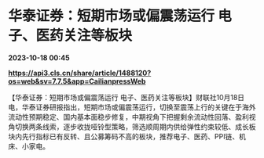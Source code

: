 # 华泰证券：短期市场或偏震荡运行 电子、医药关注等板块

**2023-10-18 00:45**

**https://api3.cls.cn/share/article/1488120?os=web&sv=7.7.5&app=CailianpressWeb**

【华泰证券：短期市场或偏震荡运行 电子、医药关注等板块】财联社10月18日电，华泰证券研报指出，短期市场或偏震荡运行，切换至震荡上行的关键在于海外流动性预期稳定、国内基本面稳步修复，中期视角下把握剩余流动性回落、盈利视角切换两条线索，逐步收拢哑铃型策略，筛选顺周期内供给弹性约束较低、成长板块内先行指标已有反转、且公募筹码不高的板块，推荐电子、医药、PPI链、机床、小家电。
